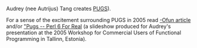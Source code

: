 Audrey (nee Autrijus) Tang creates [PUGS](https://en.wikipedia.org/wiki/Pugs_%28programming)).

For a sense of the excitement surrounding PUGS in 2005 read [-Ofun article](https://github.com/perl6/museum-items/blob/master/2005/-Ofun.md) and/or ["Pugs -- Perl 6 For Real](http://cufp.org/archive/2005/slides/AtrijusTang.pdf) (a slideshow produced for Audrey's presentation at the 2005 Workshop for Commercial Users of Functional Programming in Tallinn, Estonia).
